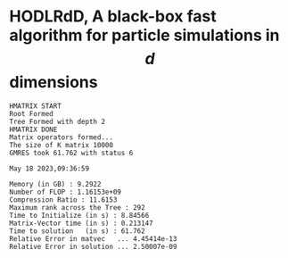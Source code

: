 # HODLRdD, A black-box fast algorithm for particle simulations in $$d$$ dimensions

```
HMATRIX START
Root Formed
Tree Formed with depth 2
HMATRIX DONE
Matrix operators formed...
The size of K matrix 10000
GMRES took 61.762 with status 6

May 18 2023,09:36:59

Memory (in GB) : 9.2922
Number of FLOP : 1.16153e+09
Compression Ratio : 11.6153
Maximum rank across the Tree : 292
Time to Initialize (in s) : 8.84566
Matrix-Vector time (in s) : 0.213147
Time to solution   (in s) : 61.762
Relative Error in matvec   ... 4.45414e-13
Relative Error in solution ... 2.50007e-09
```
